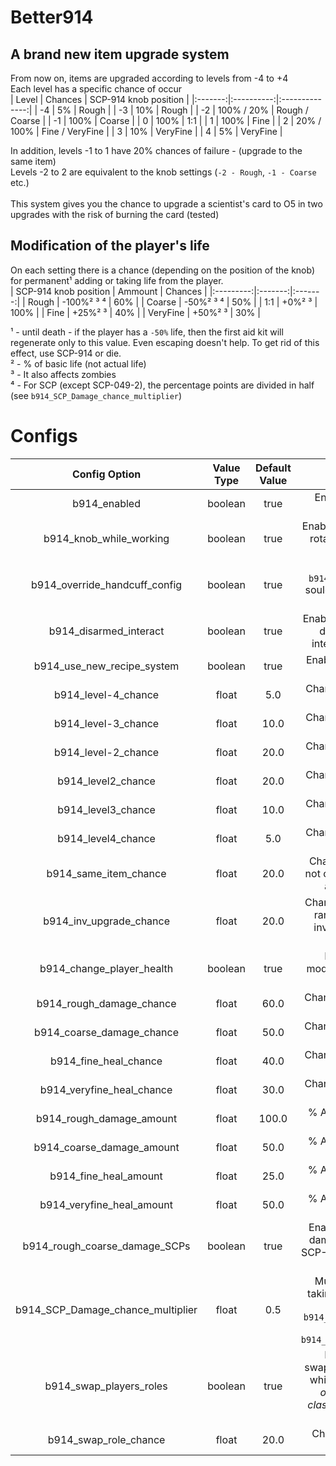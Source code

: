 # Better914
## A brand new item upgrade system
From now on, items are upgraded according to levels from -4 to +4<br>
Each level has a specific chance of occur<br>
| Level | Chances | SCP-914 knob position |
|:-------:|:----------:|:--------------:|
| -4 | 5% | Rough |
| -3 | 10% | Rough |
| -2 | 100% / 20% | Rough / Coarse |
| -1 | 100% | Coarse |
| 0 | 100% | 1:1 |
| 1 | 100% | Fine |
| 2 | 20% / 100% | Fine / VeryFine |
| 3 | 10% | VeryFine |
| 4 | 5% | VeryFine |

In addition, levels -1 to 1 have 20% chances of failure - (upgrade to the same item)<br>
Levels -2 to 2 are equivalent to the knob settings (`-2 - Rough`, `-1 - Coarse` etc.)<br>
<br>
This system gives you the chance to upgrade a scientist's card to O5 in two upgrades with the risk of burning the card (tested)<br>

## Modification of the player's life<br>
On each setting there is a chance (depending on the position of the knob) for permanent¹ adding or taking life from the player.<br>
| SCP-914 knob position | Ammount | Chances |
|:---------:|:-------:|:-------:|
| Rough | -100%² ³ ⁴ | 60% |
| Coarse | -50%² ³ ⁴ | 50% |
| 1:1 | +0%² ³ | 100% |
| Fine | +25%² ³ | 40% |
| VeryFine | +50%² ³ | 30% |

¹ - until death - if the player has a `-50%` life, then the first aid kit will regenerate only to this value. Even escaping doesn't help. To get rid of this effect, use SCP-914 or die.<br>
² - % of basic life (not actual life)<br>
³ - It also affects zombies<br>
⁴ - For SCP (except SCP-049-2), the percentage points are divided in half (see `b914_SCP_Damage_chance_multiplier`)<br>

# Configs
| Config Option | Value Type | Default Value | Description |
|:-----------------------:|:----------:|:------------------------------------------------------------------------------------------------------------------------------------------------------------------------------------------------------------------------------------------------:|:----------------------------------------------------------------------------------------------------------------------:|
| b914_enabled | boolean | true | Enables/Disables this plugin |
| b914_knob_while_working | boolean | true | Enables/Disables option to rotate knob while SCP-914 is working |
| b914_override_handcuff_config | boolean | true | Indicates if `b914_disarmed_interact` sould be used instread of game value |
| b914_disarmed_interact | boolean | true | Enables/Disables ability of disarmed people to interact with SCP-914 |
| b914_use_new_recipe_system | boolean | true | Enables/Disables ussage of new recipes |
| b914_level-4_chance | float | 5.0 | Chances to degrade item to level -4 |
| b914_level-3_chance | float | 10.0 | Chances to degrade item to level -3 |
| b914_level-2_chance | float | 20.0 | Chances to degrade item to level -2 |
| b914_level2_chance | float | 20.0 | Chances to upgrade item to level 2 |
| b914_level3_chance | float | 10.0 | Chances to upgrade item to level 3 |
| b914_level4_chance | float | 5.0 | Chances to upgrade item to level 4 |
| b914_same_item_chance | float | 20.0 | Chances for upgrade to not occure on `coarse`, `1:1` and `fine` settings |
| b914_inv_upgrade_chance | float | 20.0 | Chances for upgrade one random item in player inventory while inside SCP-914 |
| b914_change_player_health | boolean | true | Enables/Disables modification of health by SCP-914 |
| b914_rough_damage_chance | float | 60.0 | Chances for taking health from player |
| b914_coarse_damage_chance | float | 50.0 | Chances for taking health from player |
| b914_fine_heal_chance | float | 40.0 | Chances for giving health to player |
| b914_veryfine_heal_chance | float | 30.0 | Chances for giving health to player |
| b914_rough_damage_amount | float | 100.0 | % Ammount of health to take from player |
| b914_coarse_damage_amount | float | 50.0 | % Ammount of health to take from player |
| b914_fine_heal_amount | float | 25.0 | % Ammount of health to give to player |
| b914_veryfine_heal_amount | float | 50.0 | % Ammount of health to give to player |
| b914_rough_coarse_damage_SCPs | boolean | true | Enables/Disables taking damage to SCP's inside SCP-914 while on settings `rough` or `coarse` |
| b914_SCP_Damage_chance_multiplier | float | 0.5 | Multiplies chances of taking damage by SCP's (see `b914_rough_damage_chance` and `b914_coarse_damage_chance` |
| b914_swap_players_roles | boolean | true | Enables/Disables swapping of players roles while on setting `1:1` *(To occur two different classes inside SCP-914 are needed)* |
| b914_swap_role_chance | float | 20.0 | Chances for swapping roles to occur |

